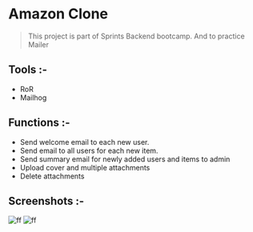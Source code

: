 # Amazon Clone 
> This project is part of Sprints Backend bootcamp.
> And to practice Mailer

## Tools :-
- RoR
- Mailhog

## Functions :-
- Send welcome email to each new user.
- Send email to all users for each new item.
- Send summary email for newly added users and items to admin
- Upload cover and multiple attachments
- Delete attachments

## Screenshots :-
![ff](https://github.com/mhndakbar/amazon-clone/blob/Feature/item/Screenshots/sh1.png)
![ff](https://github.com/mhndakbar/amazon-clone/blob/Feature/item/Screenshots/sh2.png)

